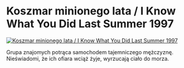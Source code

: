 Koszmar minionego lata / I Know What You Did Last Summer 1997 
=============
[![Koszmar minionego lata / I Know What You Did Last Summer 1997 ](http://vidos.pl/images/player.gif)](http://vidos.pl/koszmar-minionego-lata-i-know-what-you-did-last-summer-1997)

 Grupa znajomych potrąca samochodem tajemniczego mężczyznę. Nieświadomi, że ich ofiara wciąż żyje, wyrzucają ciało do morza.
